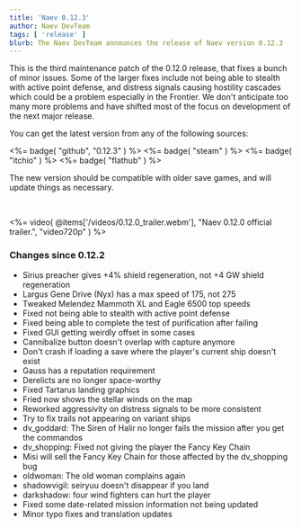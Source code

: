 ```yaml
---
title: 'Naev 0.12.3'
author: Naev DevTeam
tags: [ 'release' ]
blurb: The Naev DevTeam announces the release of Naev version 0.12.3
---
```


This is the third maintenance patch of the 0.12.0 release, that fixes a bunch
of minor issues. Some of the larger fixes include not being able to stealth
with active point defense, and distress signals causing hostility cascades
which could be a problem especially in the Frontier. We don't anticipate too
many more problems and have shifted most of the focus on development of the
next major release.

You can get the latest version from any of the following sources:

<%= badge( "github", "0.12.3" ) %>
<%= badge( "steam" ) %>
<%= badge( "itchio" ) %>
<%= badge( "flathub" ) %>

The new version should be compatible with older save games, and will update
things as necessary.

<br>

<%= video( @items['/videos/0.12.0_trailer.webm'], "Naev 0.12.0 official trailer.", "video720p" ) %>

### Changes since 0.12.2
* Sirius preacher gives +4% shield regeneration, not +4 GW shield regeneration
* Largus Gene Drive (Nyx) has a max speed of 175, not 275
* Tweaked Melendez Mammoth XL and Eagle 6500 top speeds
* Fixed not being able to stealth with active point defense
* Fixed being able to complete the test of purification after failing
* Fixed GUI getting weirdly offset in some cases
* Cannibalize button doesn't overlap with capture anymore
* Don't crash if loading a save where the player's current ship doesn't exist
* Gauss has a reputation requirement
* Derelicts are no longer space-worthy
* Fixed Tartarus landing graphics
* Fried now shows the stellar winds on the map
* Reworked aggressivity on distress signals to be more consistent
* Try to fix trails not appearing on variant ships
* dv_goddard: The Siren of Halir no longer fails the mission after you get the commandos
* dv_shopping: Fixed not giving the player the Fancy Key Chain
* Misi will sell the Fancy Key Chain for those affected by the dv_shopping bug
* oldwoman: The old woman complains again
* shadowvigil: seiryuu doesn't disappear if you land
* darkshadow: four wind fighters can hurt the player
* Fixed some date-related mission information not being updated
* Minor typo fixes and translation updates
